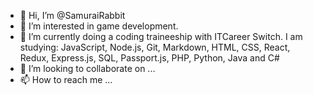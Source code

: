 - 👋 Hi, I’m @SamuraiRabbit
- 👀 I’m interested in game development.
- 🌱 I’m currently doing a coding traineeship with ITCareer Switch. I am studying: JavaScript, Node.js, Git, Markdown, HTML, CSS, React, Redux, Express.js, SQL, Passport.js, PHP, Python, Java and C# 
- 💞️ I’m looking to collaborate on ...
- 📫 How to reach me ...

<!---
SamuraiRabbit/SamuraiRabbit is a ✨ special ✨ repository because its `README.md` (this file) appears on your GitHub profile.
You can click the Preview link to take a look at your changes.
--->
